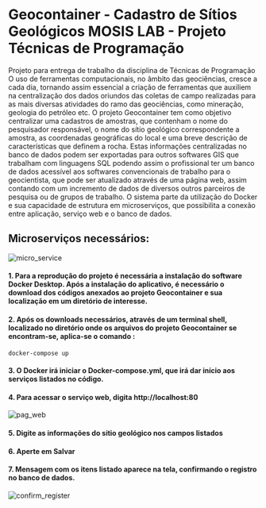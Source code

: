 # Geocontainer - Cadastro de Sítios Geológicos MOSIS LAB - Projeto Técnicas de Programação
Projeto para entrega de trabalho da disciplina de Técnicas de Programação
O uso de ferramentas computacionais, no âmbito das geociências, cresce a cada dia, tornando assim essencial a criação de ferramentas que auxiliem na centralização dos dados oriundos das coletas de campo realizadas para as mais diversas atividades do ramo das geociências, como mineração, geologia do petróleo etc. O projeto Geocontainer tem como objetivo centralizar uma cadastros de amostras, que contenham o nome do pesquisador responsável, o nome do sítio geológico correspondente a amostra, as coordenadas geográficas do local e uma breve descrição de características que definem a rocha. Estas informações centralizadas no banco de dados podem ser exportadas para outros softwares GIS que trabalham com linguagens SQL  podendo assim o profissional ter um banco de dados acessível aos softwares convencionais de trabalho para o geocientista, que pode ser atualizado através de uma página web, assim contando com um incremento de dados de diversos outros parceiros de pesquisa ou de grupos de trabalho. O sistema parte da utilização do Docker e sua capacidade de estrutura em microserviços, que possibilita a conexão entre aplicação, serviço web e o banco de dados. 

## Microserviços necessários:

![micro_service](https://user-images.githubusercontent.com/67324934/86402716-ae0bca00-bc82-11ea-8d8e-b98abfd45e3a.png)

#### 1. Para a reprodução do projeto é necessária a instalação do software Docker Desktop. Após a instalação do aplicativo, é necessário o download dos códigos anexados ao projeto Geocontainer e sua localização em um diretório de interesse. 

#### 2. Após os downloads necessários, através de um terminal shell, localizado no diretório onde os arquivos do projeto Geocontainer se encontram-se, aplica-se o comando : 
	docker-compose up
#### 3. O Docker irá iniciar o Docker-compose.yml, que irá dar início aos serviços listados no código. 
#### 4. Para acessar o serviço web, digita http://localhost:80

![pag_web](https://user-images.githubusercontent.com/67324934/86402754-bb28b900-bc82-11ea-8776-68dd1279d10a.png)

#### 5. Digite as informações do sitio geológico nos campos listados

#### 6. Aperte em Salvar

#### 7. Mensagem com os itens listado aparece na tela, confirmando o registro no banco de dados. 

![confirm_register](https://user-images.githubusercontent.com/67324934/86402787-cb409880-bc82-11ea-9327-c6136bae93ce.png)


